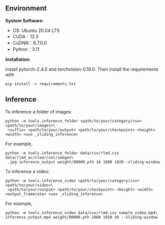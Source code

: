 ## Environment

**System Software**:

- OS: Ubuntu 20.04 LTS
- CUDA：12.3
- CuDNN：8.7.0.0
- Python：3.11

**Installation**:

Install pytorch-2.4.0 and torchvision-0.19.0.
Then install the requirements with
```
pip install -r requirements.txt
```

## Inference

To inference a folder of images:
```
python -m tools.inference_folder <path/to/your/category/csv> <path/to/your/images>\
 <suffix> <path/to/your/output> <path/to/your/checkpoint> <height> <width> <use _sliding_inference>
```
For example,
```
python -m tools.inference_folder data/csv/rlmd.csv data/rlmd_ac/clear/val/images\
 .jpg inference_output weight/80000.pth 16 1080 1920--sliding-window
```

To inference a video:
```
python -m tools.inference_video <path/to/your/category/csv> <path/to/your/video>\
 <path/to/your/output> <path/to/your/checkpoint> <height> <width> <output_framerate> <use _sliding_inference>
```
For example,
```
python -m tools.inference_video data/csv/rlmd.csv sample_video.mp4\
inference_output.mp4 weight/80000.pth 1080 1920 30 --sliding-window
```
